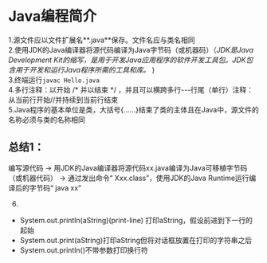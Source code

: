 # Java编程简介 

1.源文件应以文件扩展名**.java**保存。文件名应与类名相同<br>
2.使用JDK的Java编译器将源代码编译为Java字节码（或机器码）（*JDK是Java Development Kit的缩写，是用于开发Java应用程序的软件开发工具包。JDK包含用于开发和运行Java程序所需的工具和库。* )<br>
3.终端运行`javac Hello.java`<br>
4.多行注释：以开始 /* 并以结束 */ ，并且可以横跨多行---行尾（单行）注释：从当前行开始//并持续到当前行结束<br>
5.Java程序的基本单位是类，大括号{......}结束了类的主体且在Java中，源文件的名称必须与类的名称相同<br>

## 总结1：

编写源代码 -> 用JDK的Java编译器将源代码xx.java编译为Java可移植字节码（或机器代码） -> 通过发出命令“ Xxx.class”，使用JDK的Java Runtime运行编译后的字节码“ java xx”



6.
- System.out.println(aString)(print-line) 打印aString，假设前进到下一行的起始
- System.out.print(aString)打印aString但将对话框放置在打印的字符串之后
- System.out.println()不带参数打印换行符

